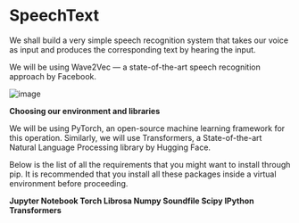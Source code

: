 # SpeechText
We shall build a very simple speech recognition system that takes our voice as input and produces the corresponding text by hearing the input.

We will be using Wave2Vec — a state-of-the-art speech recognition approach by Facebook.

![image](https://github.com/user-attachments/assets/b45faa44-df73-4386-a7a1-79fc6788da34)

**Choosing our environment and libraries**

We will be using PyTorch, an open-source machine learning framework for this operation. Similarly, we will use Transformers, a State-of-the-art Natural Language Processing library by Hugging Face.

Below is the list of all the requirements that you might want to install through pip. It is recommended that you install all these packages inside a virtual environment before proceeding.

**Jupyter Notebook
Torch
Librosa
Numpy
Soundfile
Scipy
IPython
Transformers**

